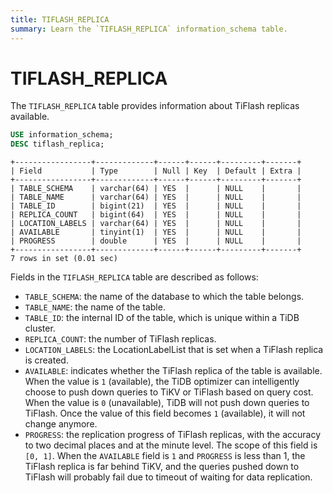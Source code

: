 ```yaml
---
title: TIFLASH_REPLICA
summary: Learn the `TIFLASH_REPLICA` information_schema table.
---
```


# TIFLASH_REPLICA

The `TIFLASH_REPLICA` table provides information about TiFlash replicas available.


```sql
USE information_schema;
DESC tiflash_replica;
```

```
+-----------------+-------------+------+------+---------+-------+
| Field           | Type        | Null | Key  | Default | Extra |
+-----------------+-------------+------+------+---------+-------+
| TABLE_SCHEMA    | varchar(64) | YES  |      | NULL    |       |
| TABLE_NAME      | varchar(64) | YES  |      | NULL    |       |
| TABLE_ID        | bigint(21)  | YES  |      | NULL    |       |
| REPLICA_COUNT   | bigint(64)  | YES  |      | NULL    |       |
| LOCATION_LABELS | varchar(64) | YES  |      | NULL    |       |
| AVAILABLE       | tinyint(1)  | YES  |      | NULL    |       |
| PROGRESS        | double      | YES  |      | NULL    |       |
+-----------------+-------------+------+------+---------+-------+
7 rows in set (0.01 sec)
```

Fields in the `TIFLASH_REPLICA` table are described as follows:

- `TABLE_SCHEMA`: the name of the database to which the table belongs.
- `TABLE_NAME`: the name of the table.
- `TABLE_ID`: the internal ID of the table, which is unique within a TiDB cluster.
- `REPLICA_COUNT`: the number of TiFlash replicas.
- `LOCATION_LABELS`: the LocationLabelList that is set when a TiFlash replica is created.
- `AVAILABLE`: indicates whether the TiFlash replica of the table is available. When the value is `1` (available), the TiDB optimizer can intelligently choose to push down queries to TiKV or TiFlash based on query cost. When the value is `0` (unavailable), TiDB will not push down queries to TiFlash. Once the value of this field becomes `1` (available), it will not change anymore.
- `PROGRESS`: the replication progress of TiFlash replicas, with the accuracy to two decimal places and at the minute level. The scope of this field is `[0, 1]`. When the `AVAILABLE` field is `1` and `PROGRESS` is less than 1, the TiFlash replica is far behind TiKV, and the queries pushed down to TiFlash will probably fail due to timeout of waiting for data replication.